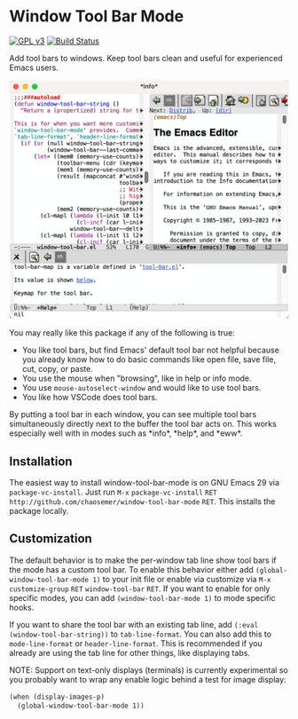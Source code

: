 # Window Tool Bar Mode
[![GPL v3](https://img.shields.io/badge/license-GPL_v3-green.svg)](http://www.gnu.org/licenses/gpl-3.0.txt)
[![Build Status](https://github.com/chaosemer/window-tool-bar/actions/workflows/test.yml/badge.svg?branch=main)](https://github.com/chaosemer/window-tool-bar/actions)

Add tool bars to windows.  Keep tool bars clean and useful for
experienced Emacs users.

![A picture is worth a thousand words](images/screenshot.png)

You may really like this package if any of the following is true:

* You like tool bars, but find Emacs' default tool bar not helpful
  because you already know how to do basic commands like open file,
  save file, cut, copy, or paste.
* You use the mouse when "browsing", like in help or info mode.
* You use `mouse-autoselect-window` and would like to use tool bars.
* You like how VSCode does tool bars.

By putting a tool bar in each window, you can see multiple tool bars
simultaneously directly next to the buffer the tool bar acts on.  This
works especially well with in modes such as \*info\*, \*help\*, and
\*eww\*.

## Installation

The easiest way to install window-tool-bar-mode is on GNU Emacs 29 via
`package-vc-install`. Just run `M-x` `package-vc-install` `RET`
`http://github.com/chaosemer/window-tool-bar-mode` `RET`. This installs
the package locally.

## Customization

The default behavior is to make the per-window tab line show tool bars
if the mode has a custom tool bar.  To enable this behavior either add
`(global-window-tool-bar-mode 1)` to your init file or enable via
customize via `M-x` `customize-group` `RET` `window-tool-bar` `RET`.
If you want to enable for only specific modes, you can add
`(window-tool-bar-mode 1)` to mode specific hooks.

If you want to share the tool bar with an existing tab line, add
`(:eval (window-tool-bar-string))` to `tab-line-format`.  You can also
add this to `mode-line-format` or `header-line-format`.  This is
recommended if you already are using the tab line for other things,
like displaying tabs.

NOTE: Support on text-only displays (terminals) is currently
experimental so you probably want to wrap any enable logic behind a
test for image display:

``` emacs-lisp
(when (display-images-p)
  (global-window-tool-bar-mode 1))
```
